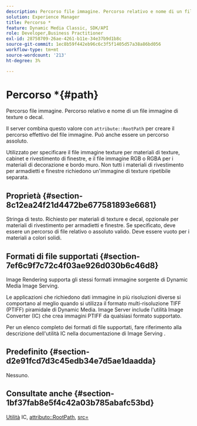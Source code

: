 ```yaml
---
description: Percorso file immagine. Percorso relativo e nome di un file immagine di texture o decal.
solution: Experience Manager
title: Percorso *
feature: Dynamic Media Classic, SDK/API
role: Developer,Business Practitioner
exl-id: 28758709-26ae-4261-b11e-34e37b9d1b8c
source-git-commit: 1ec8b59f442eb96c6c3f5f1405d57a38a86bd056
workflow-type: tm+mt
source-wordcount: '213'
ht-degree: 3%

---
```


# Percorso *{#path}

Percorso file immagine. Percorso relativo e nome di un file immagine di texture o decal.

Il server combina questo valore con `attribute::RootPath` per creare il percorso effettivo del file immagine. Può anche essere un percorso assoluto.

Utilizzato per specificare il file immagine texture per materiali di texture, cabinet e rivestimento di finestre, e il file immagine RGB o RGBA per i materiali di decorazione e bordo muro. Non tutti i materiali di rivestimento per armadietti e finestre richiedono un&#39;immagine di texture ripetibile separata.

## Proprietà {#section-8c12ea24f21d4472be677581893e6681}

Stringa di testo. Richiesto per materiali di texture e decal, opzionale per materiali di rivestimento per armadietti e finestre. Se specificato, deve essere un percorso di file relativo o assoluto valido. Deve essere vuoto per i materiali a colori solidi.

## Formati di file supportati {#section-7ef6c9f7c72c4f03ae926d030b6c46d8}

Image Rendering supporta gli stessi formati immagine sorgente di Dynamic Media Image Serving.

Le applicazioni che richiedono dati immagine in più risoluzioni diverse si comportano al meglio quando si utilizza il formato multi-risoluzione TIFF (PTIFF) piramidale di Dynamic Media. Image Server include l&#39;utilità Image Converter (IC) che crea immagini PTIFF da qualsiasi formato supportato.

Per un elenco completo dei formati di file supportati, fare riferimento alla descrizione dell&#39;utilità IC nella documentazione di Image Serving .

## Predefinito {#section-d2e91fcd7d3c45edb34e7d5ae1daadda}

Nessuno.

## Consultate anche {#section-1bf37fab8e5f4c42a03b785abafc53bd}

[Utilità](/help/aem-is-ir-api/is-api/is-utils/utilities/r-ic.md)  IC,  [attributo::RootPath](/help/aem-is-ir-api/ir-api/material-cat/image-rendering-api-ref/c-ir-material-catalog/c-ir-attributes-reference/r-ir-rootpath.md),  [src=](/help/aem-is-ir-api/ir-api/http-protocol/image-rendering-api-ref/c-ir-http-protocol-ref/c-ir-http-protocol-command-reference/r-ir-src.md)
